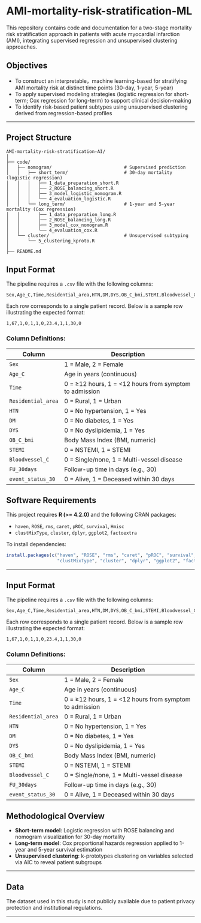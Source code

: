 # AMI-mortality-risk-stratification-ML

This repository contains code and documentation for a two-stage mortality risk stratification approach in patients with acute myocardial infarction (AMI), integrating supervised regression and unsupervised clustering approaches.

## Objectives

* To construct an interpretable，machine learning-based for stratifying AMI mortality risk at distinct time points (30-day, 1-year, 5-year)
* To apply supervised modeling strategies (logistic regression for short-term; Cox regression for long-term) to support clinical decision-making
* To identify risk-based patient subtypes using unsupervised clustering derived from regression-based profiles

---

## Project Structure

```
AMI-mortality-risk-stratification-AI/
│
├── code/
│   ├── nomogram/                           # Supervised prediction
│   │   ├── short_term/                     # 30-day mortality (logistic regression)
│   │   │   ├── 1_data_preparation_short.R
│   │   │   ├── 2_ROSE_balancing_short.R
│   │   │   ├── 3_model_logistic_nomogram.R
│   │   │   └── 4_evaluation_logistic.R
│   │   └── long_term/                      # 1-year and 5-year mortality (Cox regression)
│   │       ├── 1_data_preparation_long.R
│   │       ├── 2_ROSE_balancing_long.R
│   │       ├── 3_model_cox_nomogram.R
│   │       └── 4_evaluation_cox.R
│   └── cluster/                            # Unsupervised subtyping
│       └── 5_clustering_kproto.R
│
├── README.md
```

## Input Format

The pipeline requires a `.csv` file with the following columns:

```csv
Sex,Age_C,Time,Residential_area,HTN,DM,DYS,OB_C_bmi,STEMI,Bloodvessel_C,FU_30days,event_status_30
```

Each row corresponds to a single patient record. Below is a sample row illustrating the expected format:

```csv
1,67,1,0,1,1,0,23.4,1,1,30,0
```

### Column Definitions:

| Column             | Description                                            |
| ------------------ | ------------------------------------------------------ |
| `Sex`              | 1 = Male, 2 = Female                                   |
| `Age_C`            | Age in years (continuous)                              |
| `Time`             | 0 = ≥12 hours, 1 = <12 hours from symptom to admission |
| `Residential_area` | 0 = Rural, 1 = Urban                                   |
| `HTN`              | 0 = No hypertension, 1 = Yes                           |
| `DM`               | 0 = No diabetes, 1 = Yes                               |
| `DYS`              | 0 = No dyslipidemia, 1 = Yes                           |
| `OB_C_bmi`         | Body Mass Index (BMI, numeric)                         |
| `STEMI`            | 0 = NSTEMI, 1 = STEMI                                  |
| `Bloodvessel_C`    | 0 = Single/none, 1 = Multi-vessel disease              |
| `FU_30days`        | Follow-up time in days (e.g., 30)                      |
| `event_status_30`  | 0 = Alive, 1 = Deceased within 30 days                 |

## Software Requirements

This project requires **R (>= 4.2.0)** and the following CRAN packages:

* `haven`, `ROSE`, `rms`, `caret`, `pROC`, `survival`, `Hmisc`
* `clustMixType`, `cluster`, `dplyr`, `ggplot2`, `factoextra`

To install dependencies:

```r
install.packages(c("haven", "ROSE", "rms", "caret", "pROC", "survival", "Hmisc", 
                   "clustMixType", "cluster", "dplyr", "ggplot2", "factoextra"))
```

---

## Input Format

The pipeline requires a `.csv` file with the following columns:

```csv
Sex,Age_C,Time,Residential_area,HTN,DM,DYS,OB_C_bmi,STEMI,Bloodvessel_C,FU_30days,event_status_30
```

Each row corresponds to a single patient record. Below is a sample row illustrating the expected format:

```csv
1,67,1,0,1,1,0,23.4,1,1,30,0
```

### Column Definitions:

| Column             | Description                                            |
| ------------------ | ------------------------------------------------------ |
| `Sex`              | 1 = Male, 2 = Female                                   |
| `Age_C`            | Age in years (continuous)                              |
| `Time`             | 0 = ≥12 hours, 1 = <12 hours from symptom to admission |
| `Residential_area` | 0 = Rural, 1 = Urban                                   |
| `HTN`              | 0 = No hypertension, 1 = Yes                           |
| `DM`               | 0 = No diabetes, 1 = Yes                               |
| `DYS`              | 0 = No dyslipidemia, 1 = Yes                           |
| `OB_C_bmi`         | Body Mass Index (BMI, numeric)                         |
| `STEMI`            | 0 = NSTEMI, 1 = STEMI                                  |
| `Bloodvessel_C`    | 0 = Single/none, 1 = Multi-vessel disease              |
| `FU_30days`        | Follow-up time in days (e.g., 30)                      |
| `event_status_30`  | 0 = Alive, 1 = Deceased within 30 days                 |

## Methodological Overview

* **Short-term model**: Logistic regression with ROSE balancing and nomogram visualization for 30-day mortality
* **Long-term model**: Cox proportional hazards regression applied to 1-year and 5-year survival estimation
* **Unsupervised clustering**: k-prototypes clustering on variables selected via AIC to reveal patient subgroups

---

## Data

The dataset used in this study is not publicly available due to patient privacy protection and institutional regulations. 

---
